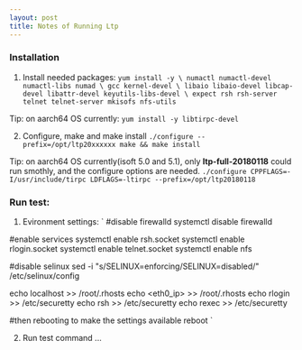 ```yaml
---
layout: post
title: Notes of Running Ltp
---
```


### Installation
1. Install needed packages:
`
yum install -y \
  numactl numactl-devel numactl-libs numad \
  gcc kernel-devel \
  libaio libaio-devel libcap-devel libattr-devel keyutils-libs-devel \
  expect rsh rsh-server telnet telnet-server mkisofs nfs-utils
`

Tip: on aarch64 OS currently:
`
yum install -y libtirpc-devel
`

2. Configure, make and make install
`
./configure --prefix=/opt/ltp20xxxxxx
make && make install
`

Tip: on aarch64 OS currently(isoft 5.0 and 5.1), only **ltp-full-20180118** could run smothly, and the configure options are needed.
`
./configure CPPFLAGS=-I/usr/include/tirpc LDFLAGS=-ltirpc --prefix=/opt/ltp20180118
`

### Run test:
1. Evironment settings:
`
\#disable firewalld
systemctl disable firewalld

\#enable services
systemctl enable rsh.socket
systemctl enable rlogin.socket
systemctl enable telnet.socket
systemctl enable nfs

\#disable selinux
sed -i  "s/SELINUX=enforcing/SELINUX=disabled/" /etc/selinux/config

echo localhost >> /root/.rhosts
echo <eth0_ip> >> /root/.rhosts
echo rlogin >> /etc/securetty
echo rsh >> /etc/securetty
echo rexec >> /etc/securetty

\#then rebooting to make the settings available
reboot
`

2. Run test command
...
